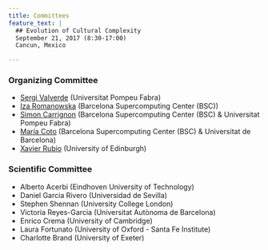 ```yaml
---
title: Committees
feature_text: |
  ## Evolution of Cultural Complexity
  September 21, 2017 (8:30-17:00)
  Cancun, Mexico 

---
```



### Organizing Committee

-   [Sergi Valverde](mailto:sergi.valverde@upf.edu) (Universitat Pompeu Fabra)
-   [Iza Romanowska](mailto:iza.romanowska@bsc.es) (Barcelona Supercomputing Center (BSC))
-   [Simon Carrignon](mailto:simon.carrignon@bsc.es) (Barcelona Supercomputing Center (BSC) & Universitat Pompeu Fabra)
-   [María Coto](mailto:maria.coto@bsc.es) (Barcelona Supercomputing Center (BSC) & Universitat de Barcelona)
-   [Xavier Rubio](mailto:xavier.rubio@ed.ac.uk) (University of Edinburgh)


### Scientific Committee


-   Alberto Acerbi (Eindhoven University of Technology)
-   Daniel Garcia Rivero (Universidad de Sevilla)
-   Stephen Shennan (University College London)
-   Victoria Reyes-Garcia (Universitat Autònoma de Barcelona)
-   Enrico Crema (University of Cambridge)
-   Laura Fortunato (University of Oxford - Santa Fe Institute)
-   Charlotte Brand (University of Exeter)

<!---


-   Ruth Mace (University College London)

- Robert Boyd (Arizona State University) 
- Mark Collard (Simon Fraser University)
- Bernat Corominas-Murtra (Medical University of Vienna)
- Péter Erdi (Kalamazoo College) 
- Carl Lipo (California State University Long Beach) 
- Mike J. O'Brien (University of Missouri)
- Charles Perreault (Arizona State University)



-->
